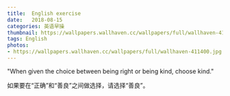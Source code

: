 ```yaml
---
title:  English exercise
date:   2018-08-15
categories: 英语早操
thumbnail: https://wallpapers.wallhaven.cc/wallpapers/full/wallhaven-411400.jpg
tags: English
photos:
- https://wallpapers.wallhaven.cc/wallpapers/full/wallhaven-411400.jpg
---
```


"When given the choice between being right or being kind, choose kind."
<p>如果要在“正确”和“善良”之间做选择，请选择“善良”。</p>
